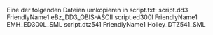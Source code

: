 Eine der folgenden Dateien umkopieren in script.txt:
 script.dd3	      FriendlyName1 eBz_DD3_OBIS-ASCII
 script.ed300l	  FriendlyName1 EMH_ED300L_SML
 script.dtz541    FriendlyName1 Holley_DTZ541_SML
 